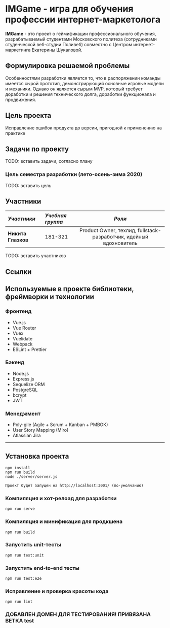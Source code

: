 # IMGame - игра для обучения профессии интернет-маркетолога

**IMGame** - это проект о геймификации профессионального обучения, разрабатываемый студентами Московского политеха (сотрудниками студенческой веб-студии Поливеб) совместно с Центром интернет-маркетинга Екатерины Шукаловой. 

## Формулировка решаемой проблемы 

Особенностями разработки является то, что в распоряжении команды имеется сырой прототип, демонстрирующий основные игровые модели и механики. Однако он является сырым MVP, который требует доработки и решения технического долга, доработки функционала и продвижения. 

## Цель проекта

Исправление ошибок продукта до версии, пригодной к применению на практике

## Задачи по проекту

TODO: вставить задачи, согласно плану

### Цель семестра разработки (лето-осень-зима 2020)

TODO: вставить цель

## Участники

| _Участники_            | _Учебная группа_ |                                          _Роли_                                           |
| :--------------------- | :--------------- | :---------------------------------------------------------------------------------------: |
| **Никита Глазков**     | 181-321          |            Product Owner, техлид, fullstack-разработчик, идейный вдохновитель             |
TODO: вставить участников


## Ссылки

<!-- - [Текст ссылки](URL ссылки) -->

## Используемые в проекте библиотеки, фреймворки и технологии

### Фронтенд

- Vue.js
- Vue Router
- Vuex
- Vuelidate
- Webpack
- ESLint + Prettier

### Бэкенд

- Node.js
- Express.js
- Sequelize ORM
- PostgreSQL
- bcrypt
- JWT

### Менеджмент 
- Poly-gile (Agile + Scrum + Kanban + PMBOK)
- User Story Mapping (Miro)
- Atlassian Jira


---

## Установка проекта

```
npm install
npm run build
node ./server/server.js

Проект будет запущен на http://localhost:3001/ (по-умолчанию)
```

### Компиляция и хот-релоад для разработки

```
npm run serve
```

### Компиляция и минификация для продкшена

```
npm run build
```

### Запустить unit-тесты

```
npm run test:unit
```

### Запустить end-to-end тесты

```
npm run test:e2e
```

### Исправление и проверка красоты кода

```
npm run lint
```

### ДОБАВЛЕН ДОМЕН ДЛЯ ТЕСТИРОВАНИЯ! ПРИВЯЗАНА ВЕТКА test
